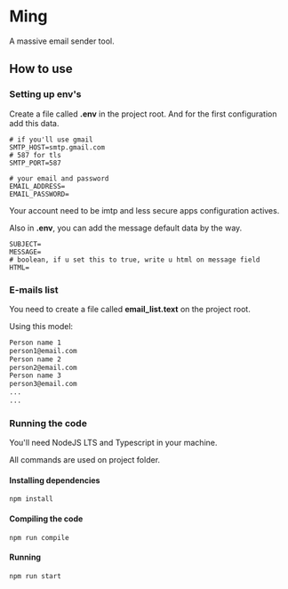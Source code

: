 # Ming

A massive email sender tool.

## How to use

### Setting up env's

Create a file called **.env** in the project root.
And for the first configuration add this data.

```env
# if you'll use gmail
SMTP_HOST=smtp.gmail.com
# 587 for tls
SMTP_PORT=587

# your email and password
EMAIL_ADDRESS=
EMAIL_PASSWORD=
```

Your account need to be imtp and less secure apps configuration actives.

Also in **.env**, you can add the message default data by the way.

```env
SUBJECT=
MESSAGE=
# boolean, if u set this to true, write u html on message field
HTML=
```

### E-mails list

You need to create a file called **email_list.text** on the project root.

Using this model:

```txt
Person name 1
person1@email.com
Person name 2
person2@email.com
Person name 3
person3@email.com
...
...
```

### Running the code

You'll need NodeJS LTS and Typescript in your machine.

All commands are used on project folder.

#### Installing dependencies

```shell
npm install
```

#### Compiling the code

```shell
npm run compile
```

#### Running

```shell
npm run start
```

